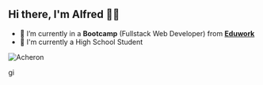 ## Hi there, I'm Alfred 🚀🚀

- 🌱 I’m currently in a **Bootcamp** (Fullstack Web Developer) from [**Eduwork**](eduwork.id)
- 📖 I'm currently a High School Student

![Acheron](gif/acheron.gif)

gi

<!--
**Zhyizhouu/Zhyizhouu** is a ✨ _special_ ✨ repository because its `README.md` (this file) appears on your GitHub profile.

Here are some ideas to get you started:

- 🔭 I’m currently working on ...
- 🌱 I’m currently learning ...
- 👯 I’m looking to collaborate on ...
- 🤔 I’m looking for help with ...
- 💬 Ask me about ...
- 📫 How to reach me: ...
- 😄 Pronouns: ...
- ⚡ Fun fact: ...
-->
